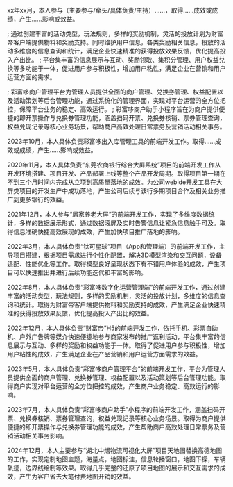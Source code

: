 xx年xx月，本人参与（主要参与/牵头/具体负责/主持）……，取得……成效或成绩，产生……影响或效益。

; 通过创建丰富的活动类型，玩法规则，多样的奖励机制，灵活的投放计划为财富帝客户端提供物料和奖励支持。同时维护用户信息，各类奖励相关信息，投放的活动多维度的信息查询和统计，满足企业快速精准的获得投放效果反馈，优化提高投入产出比。
; 平台集丰富的信息展示与互动、奖励领取、集积分管理、用户权益兑换等多功能于一体，促进用户参与积极性，增加用户粘性，满足企业在营销和用户运营方面的需求。

; 彩富哆商户管理平台为管理人员提供全面的商户管理、兑换券管理、权益配置以及活动策划等后台管理功能，通过系统化的管理界面，实现对平台运营的全方位把控，保障平台业务的稳定、高效运行。
; 彩富哆商户助手小程序旨在为商户提供便捷的即开票操作与兑换券管理功能，涵盖扫码开票、兑换券核销、票券管理查询，权益兑现记录等核心业务场景，帮助商户高效处理日常票务及营销活动相关事务。

2023年10月，本人具体负责彩富哆出入库管理工具的前端开发工作。取得……成效或成绩，产生……影响或效益。



2020年11月，本人具体负责“东莞农商银行综合大屏系统”项目的前端开发工作从开发环境搭建、项目开发、产品部署上线等整个产品开发周期。取得项目第一期在不到三个月时间内完成从立项到高质量落地的成效。为公司webide开发工具在大屏类项目的开发生产中成功落地，产生公司后续与该行多期项目合作及相关业务推广到更多银行的效益。

2021年12月，本人参与“居家养老大屏”的前端开发工作，实现了多维度数据统计，多样的数据展示形式，通过数据滚屏及实时告警信息让紧急信息触手可及。取得信息准确快捷高效展现的成效，产生加快项目推广落地的影响。

2022年3月，本人具体负责“钛可星球”项目（App和管理端）的前端开发工作，主导项目搭建，根据项目需求进行个性化配置，解决3D模型渲染和交互问题，设备适配、性能优化等工作。取得模型良好呈现状态下有不错用户体验的成效，产生项目可以快速推出并进行后续功能迭代和丰富的影响。

2022年8月，本人具体负责“彩富哆数字化运营管理端”的前端开发工作，通过创建丰富的活动类型，玩法规则，多样的奖励机制，灵活的投放计划，多维度的信息查询和统计。取得为财富帝客户端提供物料和奖励支持的成效，产生满足企业快速精准的获得投放效果反馈，优化提高投入产出比的效益。

2022年12月，本人具体负责“财富帝”H5的前端开发工作，依托手机、彩票自助机、户外广告牌等媒介快速便捷地参与商家发布的推广返利活动，平台集丰富的信息展示与互动、多样的奖励和权益功能于一体。取得了促进用户参与积极性，增加用户粘性的成效，产生满足企业在产品营销和用户运营方面需求的效益。

2023年5月，本人具体负责“彩富哆商户管理平台”的前端开发工作，平台为管理人员提供全面的商户管理、兑换券管理、权益配置以及活动策划等后台管理功能。取得商户实现对平台运营的全方位把控的成效，产生商户业务稳定、高效运行的影响。

2023年7月，本人具体负责“彩富哆商户助手”小程序的前端开发工作，涵盖扫码开票、兑换券核销、票券管理查询，权益兑现记录等核心业务场景。取得为商户提供便捷的即开票操作与兑换券管理功能的成效，产生帮助商户高效处理日常票务及营销活动相关事务影响。

2024年12月，本人主要参与“湖北中烟物流可视化大屏”项目天地图替换高德地图的工作，实现定制地图主题，海量点，地图标注，信息轮播窗口，地图下探，车辆轨迹，边界线绘制等效果。取得几乎完整的还原了项目地图的展示和交互需求的成效，产生为客户省去大笔付费地图开销的效益。
